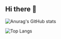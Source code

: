 ## Hi there 👋


![Anurag's GitHub stats](https://github-readme-stats.vercel.app/api?username=movetron&show_icons=true&bg_color=fff)

![Top Langs](https://github-readme-stats.vercel.app/api/top-langs/?username=movetron&layout=compact)

<!--
**movetron/movetron** is a ✨ _special_ ✨ repository because its `README.md` (this file) appears on your GitHub profile.

Here are some ideas to get you started:

- 🔭 I’m currently working on ...
- 🌱 I’m currently learning ...
- 👯 I’m looking to collaborate on ...
- 🤔 I’m looking for help with ...
- 💬 Ask me about ...
- 📫 How to reach me: ...
- 😄 Pronouns: ...
- ⚡ Fun fact: ...
-->

